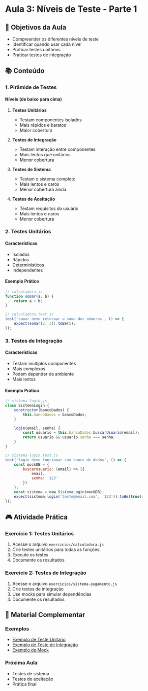 # Aula 3: Níveis de Teste - Parte 1

## 🎯 Objetivos da Aula
- Compreender os diferentes níveis de teste
- Identificar quando usar cada nível
- Praticar testes unitários
- Praticar testes de integração

## 📚 Conteúdo

### 1. Pirâmide de Testes

#### Níveis (de baixo para cima)
1. **Testes Unitários**
   - Testam componentes isolados
   - Mais rápidos e baratos
   - Maior cobertura

2. **Testes de Integração**
   - Testam interação entre componentes
   - Mais lentos que unitários
   - Menor cobertura

3. **Testes de Sistema**
   - Testam o sistema completo
   - Mais lentos e caros
   - Menor cobertura ainda

4. **Testes de Aceitação**
   - Testam requisitos do usuário
   - Mais lentos e caros
   - Menor cobertura

### 2. Testes Unitários

#### Características
- Isolados
- Rápidos
- Determinísticos
- Independentes

#### Exemplo Prático
```javascript
// calculadora.js
function somar(a, b) {
    return a + b;
}

// calculadora.test.js
test('somar deve retornar a soma dos números', () => {
    expect(somar(2, 3)).toBe(5);
});
```

### 3. Testes de Integração

#### Características
- Testam múltiplos componentes
- Mais complexos
- Podem depender de ambiente
- Mais lentos

#### Exemplo Prático
```javascript
// sistema-login.js
class SistemaLogin {
    constructor(bancoDados) {
        this.bancoDados = bancoDados;
    }

    login(email, senha) {
        const usuario = this.bancoDados.buscarUsuario(email);
        return usuario && usuario.senha === senha;
    }
}

// sistema-login.test.js
test('login deve funcionar com banco de dados', () => {
    const mockDB = {
        buscarUsuario: (email) => ({
            email,
            senha: '123'
        })
    };
    const sistema = new SistemaLogin(mockDB);
    expect(sistema.login('teste@email.com', '123')).toBe(true);
});
```

## 🎮 Atividade Prática

### Exercício 1: Testes Unitários
1. Acesse o arquivo `exercicios/calculadora.js`
2. Crie testes unitários para todas as funções
3. Execute os testes
4. Documente os resultados

### Exercício 2: Testes de Integração
1. Acesse o arquivo `exercicios/sistema-pagamento.js`
2. Crie testes de integração
3. Use mocks para simular dependências
4. Documente os resultados

## 📝 Material Complementar

### Exemplos
- [Exemplo de Teste Unitário](exemplos/teste-unitario.md)
- [Exemplo de Teste de Integração](exemplos/teste-integracao.md)
- [Exemplo de Mock](exemplos/mock-exemplo.md)

### Próxima Aula
- Testes de sistema
- Testes de aceitação
- Prática final 